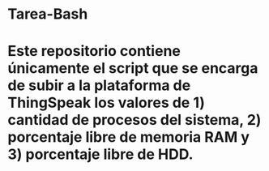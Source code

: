 # Tarea-Bash

# Este repositorio contiene únicamente el script que se encarga de subir a la plataforma de ThingSpeak los valores de 1) cantidad de procesos del sistema, 2) porcentaje libre de memoria RAM y 3) porcentaje libre de HDD.
